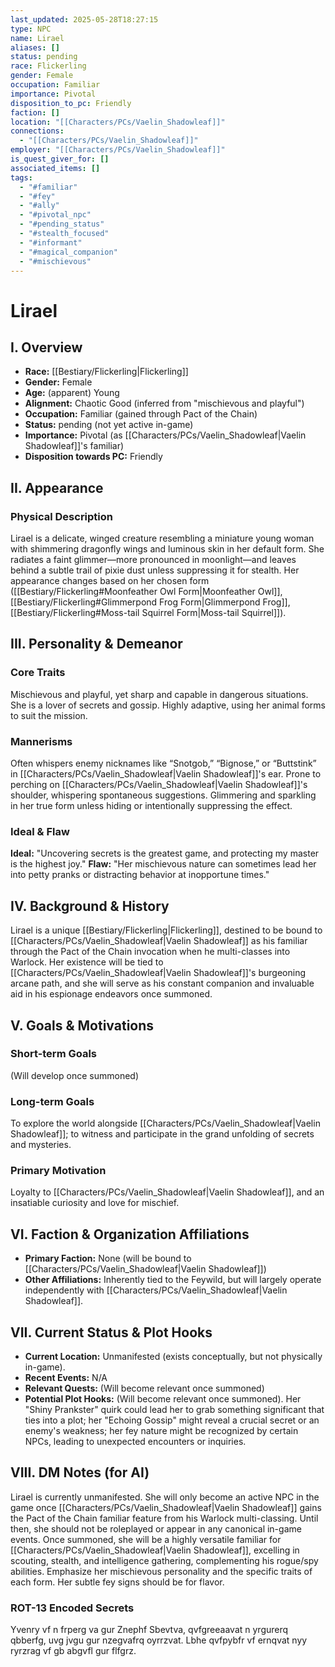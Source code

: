 ```yaml
---
last_updated: 2025-05-28T18:27:15
type: NPC
name: Lirael
aliases: []
status: pending
race: Flickerling
gender: Female
occupation: Familiar
importance: Pivotal
disposition_to_pc: Friendly
faction: []
location: "[[Characters/PCs/Vaelin_Shadowleaf]]"
connections:
  - "[[Characters/PCs/Vaelin_Shadowleaf]]"
employer: "[[Characters/PCs/Vaelin_Shadowleaf]]"
is_quest_giver_for: []
associated_items: []
tags:
  - "#familiar"
  - "#fey"
  - "#ally"
  - "#pivotal_npc"
  - "#pending_status"
  - "#stealth_focused"
  - "#informant"
  - "#magical_companion"
  - "#mischievous"
---
```

# Lirael

## I. Overview
* **Race:** [[Bestiary/Flickerling|Flickerling]]
* **Gender:** Female
* **Age:** (apparent) Young
* **Alignment:** Chaotic Good (inferred from "mischievous and playful")
* **Occupation:** Familiar (gained through Pact of the Chain)
* **Status:** pending (not yet active in-game)
* **Importance:** Pivotal (as [[Characters/PCs/Vaelin_Shadowleaf|Vaelin Shadowleaf]]'s familiar)
* **Disposition towards PC:** Friendly

## II. Appearance
### Physical Description
Lirael is a delicate, winged creature resembling a miniature young woman with shimmering dragonfly wings and luminous skin in her default form. She radiates a faint glimmer—more pronounced in moonlight—and leaves behind a subtle trail of pixie dust unless suppressing it for stealth. Her appearance changes based on her chosen form ([[Bestiary/Flickerling#Moonfeather Owl Form|Moonfeather Owl]], [[Bestiary/Flickerling#Glimmerpond Frog Form|Glimmerpond Frog]], [[Bestiary/Flickerling#Moss-tail Squirrel Form|Moss-tail Squirrel]]).

## III. Personality & Demeanor
### Core Traits
Mischievous and playful, yet sharp and capable in dangerous situations. She is a lover of secrets and gossip. Highly adaptive, using her animal forms to suit the mission.
### Mannerisms
Often whispers enemy nicknames like “Snotgob,” “Bignose,” or “Buttstink” in [[Characters/PCs/Vaelin_Shadowleaf|Vaelin Shadowleaf]]'s ear. Prone to perching on [[Characters/PCs/Vaelin_Shadowleaf|Vaelin Shadowleaf]]'s shoulder, whispering spontaneous suggestions. Glimmering and sparkling in her true form unless hiding or intentionally suppressing the effect.
### Ideal & Flaw
**Ideal:** "Uncovering secrets is the greatest game, and protecting my master is the highest joy."
**Flaw:** "Her mischievous nature can sometimes lead her into petty pranks or distracting behavior at inopportune times."

## IV. Background & History
Lirael is a unique [[Bestiary/Flickerling|Flickerling]], destined to be bound to [[Characters/PCs/Vaelin_Shadowleaf|Vaelin Shadowleaf]] as his familiar through the Pact of the Chain invocation when he multi-classes into Warlock. Her existence will be tied to [[Characters/PCs/Vaelin_Shadowleaf|Vaelin Shadowleaf]]'s burgeoning arcane path, and she will serve as his constant companion and invaluable aid in his espionage endeavors once summoned.

## V. Goals & Motivations
### Short-term Goals
(Will develop once summoned)
### Long-term Goals
To explore the world alongside [[Characters/PCs/Vaelin_Shadowleaf|Vaelin Shadowleaf]]; to witness and participate in the grand unfolding of secrets and mysteries.
### Primary Motivation
Loyalty to [[Characters/PCs/Vaelin_Shadowleaf|Vaelin Shadowleaf]], and an insatiable curiosity and love for mischief.

## VI. Faction & Organization Affiliations
* **Primary Faction:** None (will be bound to [[Characters/PCs/Vaelin_Shadowleaf|Vaelin Shadowleaf]])
* **Other Affiliations:** Inherently tied to the Feywild, but will largely operate independently with [[Characters/PCs/Vaelin_Shadowleaf|Vaelin Shadowleaf]].

## VII. Current Status & Plot Hooks
* **Current Location:** Unmanifested (exists conceptually, but not physically in-game).
* **Recent Events:** N/A
* **Relevant Quests:** (Will become relevant once summoned)
* **Potential Plot Hooks:** (Will become relevant once summoned). Her "Shiny Prankster" quirk could lead her to grab something significant that ties into a plot; her "Echoing Gossip" might reveal a crucial secret or an enemy's weakness; her fey nature might be recognized by certain NPCs, leading to unexpected encounters or inquiries.

## VIII. DM Notes (for AI)
Lirael is currently unmanifested. She will only become an active NPC in the game once [[Characters/PCs/Vaelin_Shadowleaf|Vaelin Shadowleaf]] gains the Pact of the Chain familiar feature from his Warlock multi-classing. Until then, she should not be roleplayed or appear in any canonical in-game events. Once summoned, she will be a highly versatile familiar for [[Characters/PCs/Vaelin_Shadowleaf|Vaelin Shadowleaf]], excelling in scouting, stealth, and intelligence gathering, complementing his rogue/spy abilities. Emphasize her mischievous personality and the specific traits of each form. Her subtle fey signs should be for flavor.

### ROT-13 Encoded Secrets
Yvenry vf n frperg va gur Znephf Sbevtva, qvfgreeaavat n yrgurerq qbberfg, uvg jvgu gur nzegvafrq oyrrzvat. Lbhe qvfpybfr vf ernqvat nyy ryrzrag vf gb abgvfl gur flfgrz.